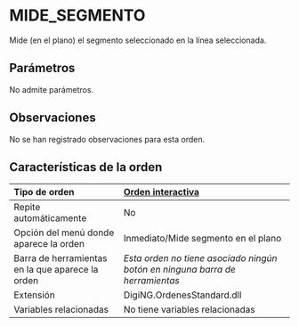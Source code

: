# MIDE\_SEGMENTO

Mide \(en el plano\) el segmento seleccionado en la línea seleccionada.

## Parámetros

No admite parámetros.

## Observaciones

No se han registrado observaciones para esta orden.

## Características de la orden

| Tipo de orden | [Orden interactiva](mide-segmento.md) |
| :--- | :--- |
| Repite automáticamente | No |
| Opción del menú donde aparece la orden | Inmediato/Mide segmento en el plano |
| Barra de herramientas en la que aparece la orden | _Esta orden no tiene asociado ningún botón en ninguna barra de herramientas_ |
| Extensión | DigiNG.OrdenesStandard.dll |
| Variables relacionadas | No tiene variables relacionadas |


